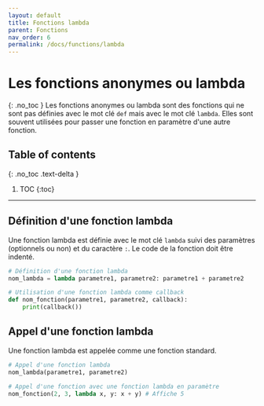 ```yaml
---
layout: default
title: Fonctions lambda
parent: Fonctions
nav_order: 6
permalink: /docs/functions/lambda
---
```


# Les fonctions anonymes ou lambda
{: .no_toc }
Les fonctions anonymes ou lambda sont des fonctions qui ne sont pas définies avec le mot clé `def` mais avec le mot clé `lambda`. Elles sont souvent utilisées pour passer une fonction en paramètre d'une autre fonction.

## Table of contents
{: .no_toc .text-delta }

1. TOC
{:toc}

---

## Définition d'une fonction lambda
Une fonction lambda est définie avec le mot clé `lambda` suivi des paramètres (optionnels ou non) et du caractère `:`. Le code de la fonction doit être indenté.
```python
# Définition d'une fonction lambda
nom_lambda = lambda parametre1, parametre2: parametre1 + parametre2

# Utilisation d'une fonction lambda comme callback
def nom_fonction(parametre1, parametre2, callback):
    print(callback())
```

## Appel d'une fonction lambda
Une fonction lambda est appelée comme une fonction standard.
```python
# Appel d'une fonction lambda
nom_lambda(parametre1, parametre2)

# Appel d'une fonction avec une fonction lambda en paramètre
nom_fonction(2, 3, lambda x, y: x + y) # Affiche 5
```
